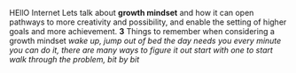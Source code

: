 HEllO Internet 
    Lets talk about **growth mindset** and how it can open pathways to more creativity and possibility, and enable the setting of higher goals and more achievement.
    **3** Things to remember when considering a growth mindset
    *wake up, jump out of bed the day needs you every minute*
    *you can do it, there are many ways to figure it out start with one to start*
    *walk through the problem, bit by bit*
